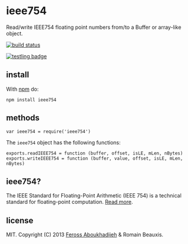 ieee754
===============

Read/write IEEE754 floating point numbers from/to a Buffer or array-like object.

[![build status](https://secure.travis-ci.org/feross/ieee754.png)](http://travis-ci.org/feross/ieee754)

[![testling badge](https://ci.testling.com/feross/ieee754.png)](https://ci.testling.com/feross/ieee754)

## install

With [npm](https://npmjs.org) do:

`npm install ieee754`

## methods

`var ieee754 = require('ieee754')`

The `ieee754` object has the following functions:

```
exports.readIEEE754 = function (buffer, offset, isLE, mLen, nBytes)
exports.writeIEEE754 = function (buffer, value, offset, isLE, mLen, nBytes)
```

## ieee754?

The IEEE Standard for Floating-Point Arithmetic (IEEE 754) is a technical standard for floating-point computation. [Read more](http://en.wikipedia.org/wiki/IEEE_floating_point).

## license

MIT. Copyright (C) 2013 [Feross Aboukhadijeh](http://feross.org) & Romain Beauxis.
